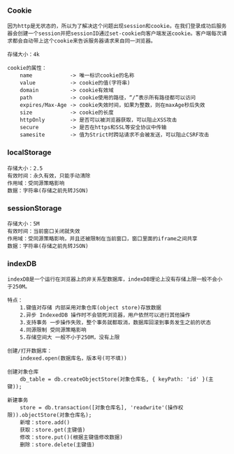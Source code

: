 ### Cookie
    因为http是无状态的，所以为了解决这个问题出现session和cookie。在我们登录成功后服务器会创建一个session并把sessionID通过set-cookie向客户端发送cookie。客户端每次请求都会自动带上这个cookie来告诉服务器请求来自同一浏览器。

    存储大小：4k

    cookie的属性：
        name            -> 唯一标识cookie的名称
        value           -> cookie的值(字符串)
        domain          -> cookie有效域
        path            -> cookie使用的路径，“/”表示所有路径都可以访问
        expires/Max-Age -> cookie失效时间，如果为整数，则在maxAge秒后失效
        size            -> cookie的长度
        httpOnly        -> 是否可以被浏览器获取，可以阻止XSS攻击
        secure          -> 是否在https和SSL等安全协议中传输
        samesite        -> 值为Strict时跨站请求不会被发送，可以阻止CSRF攻击

### localStorage
    存储大小：2.5
    有效时间：永久有效，只能手动清除
    作用域：受同源策略影响
    数据：字符串(存储之前先转JSON)

### sessionStorage
    存储大小：5M
    有效时间：当前窗口关闭就失效
    作用域：受同源策略影响，并且还被限制在当前窗口，窗口里面的iframe之间共享
    数据：字符串(存储之前先转JSON)

### indexDB
    indexDB是一个运行在浏览器上的非关系型数据库，indexDB理论上没有存储上限一般不会小于250M。

    特点：
        1.键值对存储 内部采用对象仓库(object store)存放数据
        2.异步 IndexedDB 操作时不会锁死浏览器，用户依然可以进行其他操作
        3.支持事务 一步操作失败，整个事务就都取消，数据库回滚到事务发生之前的状态
        4.同源限制 受同源策略影响
        5.存储空间大 一般不小于250M，没有上限
    
    创建/打开数据库：
        indexed.open(数据库名，版本号(可不填))

    创建对象仓库
        db_table = db.createObjectStore(对象仓库名, { keyPath: 'id' }(主键));

    新建事务
        store = db.transaction([对象仓库名], 'readwrite'(操作权限)).objectStore(对象仓库名);
        新增：store.add() 
        获取：store.get(主键值) 
        修改：store.put()(根据主键值修改数据) 
        删除：store.delete(主键值)